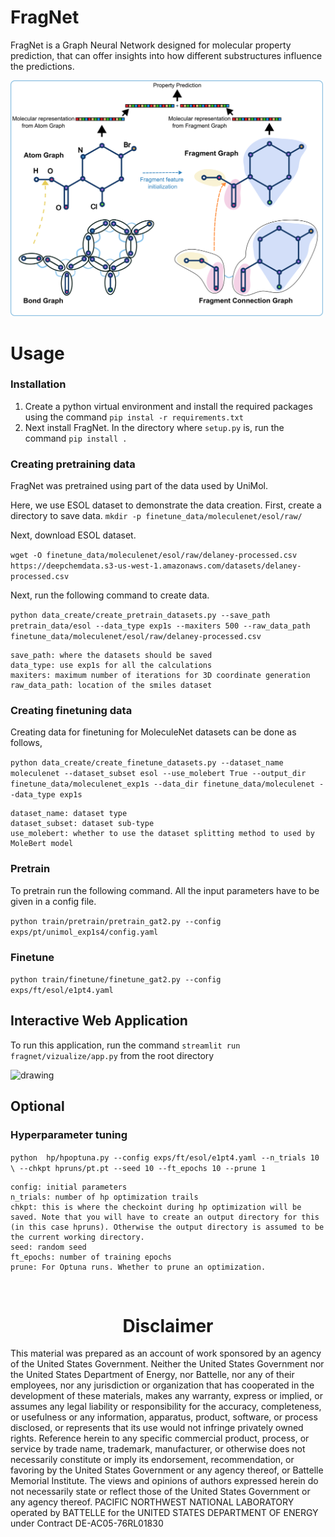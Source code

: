 # FragNet

FragNet is a Graph Neural Network designed for molecular property prediction, that can offer insights into how different substructures influence the predictions.


<!-- ![alt text](fragnet/assets/fragnet.png) -->
<img src="fragnet/assets/fragnet.png" alt="drawing" width="500"/>

# Usage

### Installation
1. Create a python virtual environment and install the required packages using the command `pip instal -r requirements.txt`
2. Next install FragNet. In the directory where `setup.py` is, run the command `pip install .`


### Creating pretraining data

FragNet was pretrained using part of the data used by UniMol.

Here, we use ESOL dataset to demonstrate the data creation.
First, create a directory to save data.
`mkdir -p finetune_data/moleculenet/esol/raw/`

Next, download ESOL dataset.

```wget -O finetune_data/moleculenet/esol/raw/delaney-processed.csv https://deepchemdata.s3-us-west-1.amazonaws.com/datasets/delaney-processed.csv```

Next, run the following command to create data.

```python data_create/create_pretrain_datasets.py --save_path pretrain_data/esol --data_type exp1s --maxiters 500 --raw_data_path finetune_data/moleculenet/esol/raw/delaney-processed.csv```


```
save_path: where the datasets should be saved
data_type: use exp1s for all the calculations 
maxiters: maximum number of iterations for 3D coordinate generation
raw_data_path: location of the smiles dataset
```
### Creating finetuning data

Creating data for finetuning for MoleculeNet datasets can be done as follows,


`python data_create/create_finetune_datasets.py --dataset_name moleculenet --dataset_subset esol --use_molebert True --output_dir finetune_data/moleculenet_exp1s --data_dir finetune_data/moleculenet --data_type exp1s`

```
dataset_name: dataset type
dataset_subset: dataset sub-type
use_molebert: whether to use the dataset splitting method to used by MoleBert model
```

### Pretrain

To pretrain run the following command. All the input parameters have to be given in a config file.

`python train/pretrain/pretrain_gat2.py --config exps/pt/unimol_exp1s4/config.yaml`

### Finetune
`python train/finetune/finetune_gat2.py --config exps/ft/esol/e1pt4.yaml`



## Interactive Web Application

To run this application, run the command `streamlit run fragnet/vizualize/app.py` from the root directory

<img src="fragnet/assets/app.png" alt="drawing" width="500"/>

## Optional
### Hyperparameter tuning
`python  hp/hpoptuna.py --config exps/ft/esol/e1pt4.yaml --n_trials 10 \
--chkpt hpruns/pt.pt --seed 10 --ft_epochs 10 --prune 1`


```
config: initial parameters
n_trials: number of hp optimization trails
chkpt: this is where the checkoint during hp optimization will be saved. Note that you will have to create an output directory for this (in this case hpruns). Otherwise the output directory is assumed to be the current working directory.
seed: random seed
ft_epochs: number of training epochs
prune: For Optuna runs. Whether to prune an optimization.
```





<br/>
<h1 style="text-align:center;">Disclaimer</h1>
 
This material was prepared as an account of work sponsored by an agency of the United States Government.  Neither the United States Government nor the United States Department of Energy, nor Battelle, nor any of their employees, nor any jurisdiction or organization that has cooperated in the development of these materials, makes any warranty, express or implied, or assumes any legal liability or responsibility for the accuracy, completeness, or usefulness or any information, apparatus, product, software, or process disclosed, or represents that its use would not infringe privately owned rights.
Reference herein to any specific commercial product, process, or service by trade name, trademark, manufacturer, or otherwise does not necessarily constitute or imply its endorsement, recommendation, or favoring by the United States Government or any agency thereof, or Battelle Memorial Institute. The views and opinions of authors expressed herein do not necessarily state or reflect those of the United States Government or any agency thereof.
PACIFIC NORTHWEST NATIONAL LABORATORY
operated by
BATTELLE
for the
UNITED STATES DEPARTMENT OF ENERGY
under Contract DE-AC05-76RL01830



